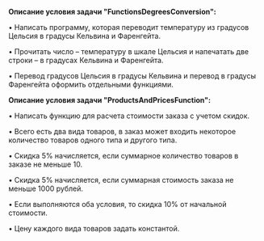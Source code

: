 **Описание условия задачи "FunctionsDegreesConversion":**

• Написать программу, которая переводит температуру из
градусов Цельсия в градусы Кельвина и Фаренгейта.

• Прочитать число – температуру в шкале Цельсия
и напечатать две строки – в градусах Кельвина и Фаренгейта.

• Перевод градусов Цельсия в градусы Кельвина и перевод в
градусы Фаренгейта оформить отдельными функциями.

**Описание условия задачи "ProductsAndPricesFunction":**

• Написать функцию для расчета стоимости заказа с учетом
скидок.

• Всего есть два вида товаров, в заказ может входить
некоторое количество товаров одного типа и другого типа.

• Скидка 5% начисляется, если суммарное количество
товаров в заказе не меньше 10.

• Скидка 5% начисляется, если суммарная стоимость заказа
не меньше 1000 рублей.

• Если выполняются оба условия, то скидка 10% от начальной
стоимости.

• Цену каждого вида товаров задать константой.